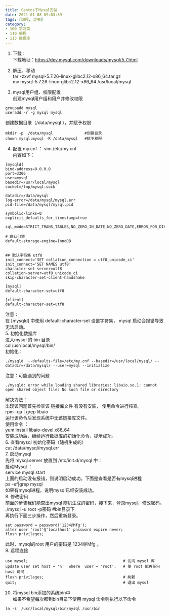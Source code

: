 ```yaml
---
title: Centos下Mysql安装
date: 2021-01-08 09:03:39
tags: [编程, 过去]
category:
- 100 学习类
- 110 编程
- 113 数据库
---
```


1. 下载：  
下载地址：https://dev.mysql.com/downloads/mysql/5.7.html
   
2. 解压、移动  
tar -zxvf mysql-5.7.26-linux-glibc2.12-x86_64.tar.gz    
mv mysql-5.7.26-linux-glibc2.12-x86_64  /usr/local/mysql    
3. mysql用户组、权限配置   
创建mysql用户组和用户并修改权限  
```
groupadd mysql
useradd -r -g mysql mysql
```
创建数据目录（/data/mysql ），并赋予权限  
```
mkdir -p  /data/mysql              #创建目录
chown mysql:mysql -R /data/mysql   #赋予权限
```
4. 配置 my.cnf ：
vim /etc/my.cnf   
内容如下：  
```
[mysqld]
bind-address=0.0.0.0
port=3306
user=mysql
basedir=/usr/local/mysql
socket=/tmp/mysql.sock

datadir=/data/mysql
log-error=/data/mysql/mysql.err
pid-file=/data/mysql/mysql.pid

symbolic-links=0
explicit_defaults_for_timestamp=true

sql_mode=STRICT_TRANS_TABLES,NO_ZERO_IN_DATE,NO_ZERO_DATE,ERROR_FOR_DIVISION_BY_ZERO,NO_AUTO_CREATE_USER,NO_ENGINE_SUBSTITUTION

# 默认引擎
default-storage-engine=InnoDB


## 默认字符集 utf8
init_connect='SET collation_connection = utf8_unicode_ci'
init_connect='SET NAMES utf8'
character-set-server=utf8
collation-server=utf8_unicode_ci
skip-character-set-client-handshake

[mysql]
default-character-set=utf8

[client]
default-character-set=utf8
```
注意：  
在 [mysqld] 中使用 default-character-set 设置字符集， mysql 启动会报错导致无法启动。  
5. 初始化数据库  
进入mysql 的 bin 目录  
cd /usr/local/mysql/bin/  
初始化：   
```
./mysqld  --defaults-file=/etc/my.cnf --basedir=/usr/local/mysql/ --datadir=/data/mysql/ --user=mysql --initialize
```
注意：可能遇到的问题
```
./mysqld: error while loading shared libraries: libaio.so.1: cannot open shared object file: No such file or directory
```
解决方法：  
出现该问题首先检查该 链接库文件 有没有安装， 使用命令进行核查。  
rpm -qa | grep libaio  
运行该命令后发现系统中无该链接库文件。   
使用命令 ：  
yum  install  libaio-devel.x86_64    
安装成功后，继续运行数据库的初始化命令，提示成功。  
6. 查看mysql 初始化密码（随机生成的）  
cat /data/mysql/mysql.err   
7. 启动mysql  
先将 mysql.server 放置到 /etc/init.d/mysql 中：  
启动Mysql ：   
service mysql start   
上面的启动没有报错，则说明启动成功。下面是查看是否有mysql进程   
ps -ef|grep mysql    
如果有mysql进程，说明mysql已经安装成功。  
8. 修改密码   
前面的步骤我们能查出mysql 随机生成的密码，接下来，登录mysql，修改密码。   
./mysql -u root -p密码      #bin目录下  
再执行下面三步操作，然后重新登录。  
```
set password = password('1234@Mfg');
alter user 'root'@'localhost' password expire never;
flush privileges;                                     
```
此时，mysql的root 用户的密码是 1234@Mfg 。  
9. 远程连接
```
use mysql;                                          # 访问 mysql 库
update user set host = '%'  where  user = 'root';   # 使 root 能再任何 host 访问
flush privileges;                                   # 刷新
quit;                                               # 退出 mysql
```
10. 将mysql bin添加的系统bin中  
如果不希望每次都到bin目录下使用 mysql 命令则执行以下命令  
```
ln -s  /usr/local/mysql/bin/mysql /usr/bin
```











































